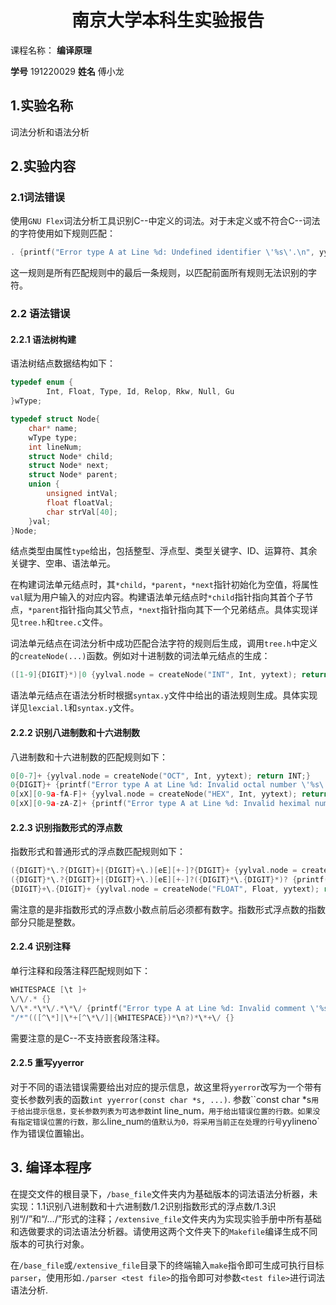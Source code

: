 # <center>南京大学本科生实验报告</center>

课程名称： **编译原理**

**学号**       191220029          **姓名**     傅小龙         

## 1.实验名称

词法分析和语法分析

## 2.实验内容

### 2.1词法错误

使用`GNU Flex`词法分析工具识别C--中定义的词法。对于未定义或不符合C--词法的字符使用如下规则匹配：

```C
. {printf("Error type A at Line %d: Undefined identifier \'%s\'.\n", yylineno, yytext); right = 0;}
```

这一规则是所有匹配规则中的最后一条规则，以匹配前面所有规则无法识别的字符。

### 2.2 语法错误

#### 2.2.1 语法树构建

语法树结点数据结构如下：

```C
typedef enum {
        Int, Float, Type, Id, Relop, Rkw, Null, Gu
}wType;

typedef struct Node{
    char* name;
    wType type;
    int lineNum;
    struct Node* child;
    struct Node* next;
    struct Node* parent;
    union {
        unsigned intVal;
        float floatVal;
        char strVal[40];
    }val;
}Node;
```

​	结点类型由属性`type`给出，包括整型、浮点型、类型关键字、ID、运算符、其余关键字、空串、语法单元。

​	在构建词法单元结点时，其`*child`，`*parent`，`*next`指针初始化为空值，将属性`val`赋为用户输入的对应内容。构建语法单元结点时`*child`指针指向其首个子节点，`*parent`指针指向其父节点，`*next`指针指向其下一个兄弟结点。具体实现详见`tree.h`和`tree.c`文件。

​	词法单元结点在词法分析中成功匹配合法字符的规则后生成，调用`tree.h`中定义的`createNode(...)`函数。例如对十进制数的词法单元结点的生成：

```c
([1-9]{DIGIT}*)|0 {yylval.node = createNode("INT", Int, yytext); return INT;}
```

语法单元结点在语法分析时根据`syntax.y`文件中给出的语法规则生成。具体实现详见`lexcial.l`和`syntax.y`文件。

#### 2.2.2 识别八进制数和十六进制数

八进制数和十六进制数的匹配规则如下：

```c
0[0-7]+ {yylval.node = createNode("OCT", Int, yytext); return INT;}
0{DIGIT}+ {printf("Error type A at Line %d: Invalid octal number \'%s\'.\n", yylineno, yytext); correct = 0; yylval.node = createNode("INT", Int, yytext); return INT;}
0[xX][0-9a-fA-F]+ {yylval.node = createNode("HEX", Int, yytext); return INT;}
0[xX][0-9a-zA-Z]+ {printf("Error type A at Line %d: Invalid heximal number \'%s\'.\n", yylineno, yytext); correct = 0; yylval.node = createNode("INT", Int, yytext); return INT;}
```

#### 2.2.3 识别指数形式的浮点数

指数形式和普通形式的浮点数匹配规则如下：

```c
({DIGIT}*\.?{DIGIT}+|{DIGIT}+\.)[eE][+-]?{DIGIT}+ {yylval.node = createNode("FLOAT", Float, yytext); return FLOAT;}
({DIGIT}*\.?{DIGIT}+|{DIGIT}+\.)[eE][+-]?({DIGIT}*\.{DIGIT}*)? {printf("Error type A at Line %d: Invalid float number \'%s\'.\n", yylineno, yytext); correct = 0; yylval.node = createNode("FLOAT", Float, yytext); return FLOAT;}
{DIGIT}+\.{DIGIT}+ {yylval.node = createNode("FLOAT", Float, yytext); return FLOAT;}
```

需注意的是非指数形式的浮点数小数点前后必须都有数字。指数形式浮点数的指数部分只能是整数。

#### 2.2.4 识别注释

单行注释和段落注释匹配规则如下：

```c
WHITESPACE [\t ]+
\/\/.* {}
\/\*.*\*\/.*\*\/ {printf("Error type A at Line %d: Invalid comment \'%s\'.\n", yylineno, yytext); correct = 0;}
"/*"(([^\*]|\*+[^\*\/]|{WHITESPACE})*\n?)*\*+\/ {}
```

需要注意的是C--不支持嵌套段落注释。

#### 2.2.5 重写yyerror

​	对于不同的语法错误需要给出对应的提示信息，故这里将`yyerror`改写为一个带有变长参数列表的函数`int yyerror(const char *s, ...)`. 参数``const char *s`用于给出提示信息，变长参数列表为可选参数`int line_num`，用于给出错误位置的行数。如果没有指定错误位置的行数，那么`line_num`的值默认为0，将采用当前正在处理的行号`yylineno`作为错误位置输出。



## 3. 编译本程序

在提交文件的根目录下，`/base_file`文件夹内为基础版本的词法语法分析器，未实现：1.1识别八进制数和十六进制数/1.2识别指数形式的浮点数/1.3识别“//”和“/*…*/”形式的注释；`/extensive_file`文件夹内为实现实验手册中所有基础和选做要求的词法语法分析器。请使用这两个文件夹下的`Makefile`编译生成不同版本的可执行对象。

在`/base_file`或`/extensive_file`目录下的终端输入`make`指令即可生成可执行目标`parser`，使用形如`./parser <test file>`的指令即可对参数`<test file>`进行词法语法分析.

